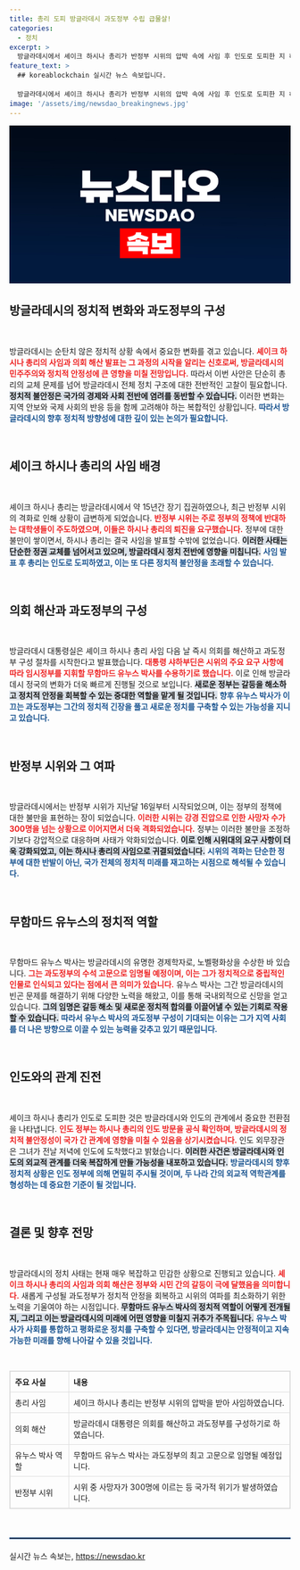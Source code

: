 ```yaml
---
title: 총리 도피 방글라데시 과도정부 수립 급물살!
categories:
  - 정치
excerpt: >
  방글라데시에서 셰이크 하시나 총리가 반정부 시위의 압박 속에 사임 후 인도로 도피한 지 하루 만에 의회 해산이 발표됐다. 과도정부는 노벨평화상 수상자 무함마드 유누스가 이끌 예정이다. 정치적 격변을 맞이한 상황, 과연 방글라데시는 어떻게 변화할까?
feature_text: >
  ## koreablockchain 실시간 뉴스 속보입니다.

  방글라데시에서 셰이크 하시나 총리가 반정부 시위의 압박 속에 사임 후 인도로 도피한 지 하루 만에 의회 해산이 발표됐다. 과도정부는 노벨평화상 수상자 무함마드 유누스가 이끌 예정이다. 정치적 격변을 맞이한 상황, 과연 방글라데시는 어떻게 변화할까?
image: '/assets/img/newsdao_breakingnews.jpg'
---
```


<p><img src="/assets/img/newsdao_breakingnews.jpg" alt="koreablockchain 속보" /></p>

<h2 data-ke-size="size26">방글라데시의 정치적 변화와 과도정부의 구성</h2>

<p data-ke-size="size16">&nbsp;</p>

<p>방글라데시는 순탄치 않은 정치적 상황 속에서 중요한 변화를 겪고 있습니다. <b><span style="color: #ee2323;">셰이크 하시나 총리의 사임과 의회 해산 발표는 그 과정의 시작을 알리는 신호로써, 방글라데시의 민주주의와 정치적 안정성에 큰 영향을 미칠 전망입니다.</span></b> 따라서 이번 사안은 단순히 총리의 교체 문제를 넘어 방글라데시 전체 정치 구조에 대한 전반적인 고찰이 필요합니다. <b><span style="background-color: #21538527;">정치적 불안정은 국가의 경제와 사회 전반에 염려를 동반할 수 있습니다.</span></b> 이러한 변화는 지역 안보와 국제 사회의 반응 등을 함께 고려해야 하는 복합적인 상황입니다. <b><span style="color: #1a5490;">따라서 방글라데시의 향후 정치적 방향성에 대한 깊이 있는 논의가 필요합니다.</span></b></p>

<p data-ke-size="size16">&nbsp;</p>

<h2 data-ke-size="size26">셰이크 하시나 총리의 사임 배경</h2>

<p data-ke-size="size16">&nbsp;</p>

<p>셰이크 하시나 총리는 방글라데시에서 약 15년간 장기 집권하였으나, 최근 반정부 시위의 격화로 인해 상황이 급변하게 되었습니다. <b><span style="color: #ee2323;">반정부 시위는 주로 정부의 정책에 반대하는 대학생들이 주도하였으며, 이들은 하시나 총리의 퇴진을 요구했습니다.</span></b> 정부에 대한 불만이 쌓이면서, 하시나 총리는 결국 사임을 발표할 수밖에 없었습니다. <b><span style="background-color: #21538527;">이러한 사태는 단순한 정권 교체를 넘어서고 있으며, 방글라데시 정치 전반에 영향을 미칩니다.</span></b> <b><span style="color: #1a5490;">사임 발표 후 총리는 인도로 도피하였고, 이는 또 다른 정치적 불안정을 초래할 수 있습니다.</span></b></p>

<p data-ke-size="size16">&nbsp;</p>

<h2 data-ke-size="size26">의회 해산과 과도정부의 구성</h2>

<p data-ke-size="size16">&nbsp;</p>

<p>방글라데시 대통령실은 셰이크 하시나 총리 사임 다음 날 즉시 의회를 해산하고 과도정부 구성 절차를 시작한다고 발표했습니다. <b><span style="color: #ee2323;">대통령 샤하부딘은 시위의 주요 요구 사항에 따라 임시정부를 지휘할 무함마드 유누스 박사를 수용하기로 했습니다.</span></b> 이로 인해 방글라데시 정국의 변화가 더욱 빠르게 진행될 것으로 보입니다. <b><span style="background-color: #21538527;">새로운 정부는 갈등을 해소하고 정치적 안정을 회복할 수 있는 중대한 역할을 맡게 될 것입니다.</span></b> <b><span style="color: #1a5490;">향후 유누스 박사가 이끄는 과도정부는 그간의 정치적 긴장을 풀고 새로운 정치를 구축할 수 있는 가능성을 지니고 있습니다.</span></b></p>

<p data-ke-size="size16">&nbsp;</p>

<h2 data-ke-size="size26">반정부 시위와 그 여파</h2>

<p data-ke-size="size16">&nbsp;</p>

<p>방글라데시에서는 반정부 시위가 지난달 16일부터 시작되었으며, 이는 정부의 정책에 대한 불만을 표현하는 장이 되었습니다. <b><span style="color: #ee2323;">이러한 시위는 강경 진압으로 인한 사망자 수가 300명을 넘는 상황으로 이어지면서 더욱 격화되었습니다.</span></b> 정부는 이러한 불만을 조정하기보다 강압적으로 대응하며 사태가 악화되었습니다. <b><span style="background-color: #21538527;">이로 인해 시위대의 요구 사항이 더욱 강화되었고, 이는 하시나 총리의 사임으로 귀결되었습니다.</span></b> <b><span style="color: #1a5490;">시위의 격화는 단순한 정부에 대한 반발이 아닌, 국가 전체의 정치적 미래를 재고하는 시점으로 해석될 수 있습니다.</span></b></p>

<p data-ke-size="size16">&nbsp;</p>

<h2 data-ke-size="size26">무함마드 유누스의 정치적 역할</h2>

<p data-ke-size="size16">&nbsp;</p>

<p>무함마드 유누스 박사는 방글라데시의 유명한 경제학자로, 노벨평화상을 수상한 바 있습니다. <b><span style="color: #ee2323;">그는 과도정부의 수석 고문으로 임명될 예정이며, 이는 그가 정치적으로 중립적인 인물로 인식되고 있다는 점에서 큰 의미가 있습니다.</span></b> 유누스 박사는 그간 방글라데시의 빈곤 문제를 해결하기 위해 다양한 노력을 해왔고, 이를 통해 국내외적으로 신망을 얻고 있습니다. <b><span style="background-color: #21538527;">그의 임명은 갈등 해소 및 새로운 정치적 합의를 이끌어낼 수 있는 기회로 작용할 수 있습니다.</span></b> <b><span style="color: #1a5490;">따라서 유누스 박사의 과도정부 구성이 기대되는 이유는 그가 지역 사회를 더 나은 방향으로 이끌 수 있는 능력을 갖추고 있기 때문입니다.</span></b></p>

<p data-ke-size="size16">&nbsp;</p>

<h2 data-ke-size="size26">인도와의 관계 진전</h2>

<p data-ke-size="size16">&nbsp;</p>

<p>셰이크 하시나 총리가 인도로 도피한 것은 방글라데시와 인도의 관계에서 중요한 전환점을 나타냅니다. <b><span style="color: #ee2323;">인도 정부는 하시나 총리의 인도 방문을 공식 확인하며, 방글라데시의 정치적 불안정성이 국가 간 관계에 영향을 미칠 수 있음을 상기시켰습니다.</span></b> 인도 외무장관은 그녀가 전날 저녁에 인도에 도착했다고 밝혔습니다. <b><span style="background-color: #21538527;">이러한 사건은 방글라데시와 인도의 외교적 관계를 더욱 복잡하게 만들 가능성을 내포하고 있습니다.</span></b> <b><span style="color: #1a5490;">방글라데시의 향후 정치적 상황은 인도 정부에 의해 면밀히 주시될 것이며, 두 나라 간의 외교적 역학관계를 형성하는 데 중요한 기준이 될 것입니다.</span></b></p>

<p data-ke-size="size16">&nbsp;</p>

<h2 data-ke-size="size26">결론 및 향후 전망</h2>

<p data-ke-size="size16">&nbsp;</p>

<p>방글라데시의 정치 사태는 현재 매우 복잡하고 민감한 상황으로 진행되고 있습니다. <b><span style="color: #ee2323;">셰이크 하시나 총리의 사임과 의회 해산은 정부와 시민 간의 갈등이 극에 달했음을 의미합니다.</span></b> 새롭게 구성될 과도정부가 정치적 안정을 회복하고 시위의 여파를 최소화하기 위한 노력을 기울여야 하는 시점입니다. <b><span style="background-color: #21538527;">무함마드 유누스 박사의 정치적 역할이 어떻게 전개될지, 그리고 이는 방글라데시의 미래에 어떤 영향을 미칠지 귀추가 주목됩니다.</span></b> <b><span style="color: #1a5490;">유누스 박사가 사회를 통합하고 평화로운 정치를 구축할 수 있다면, 방글라데시는 안정적이고 지속 가능한 미래를 향해 나아갈 수 있을 것입니다.</span></b></p>

<p data-ke-size="size16">&nbsp;</p>

<table style="width: 100%; border: 1px solid #ddd; border-collapse: collapse;">
    <tr>
        <th style="border: 1px solid #ddd; padding: 8px; text-align: left;">주요 사실</th>
        <th style="border: 1px solid #ddd; padding: 8px; text-align: left;">내용</th>
    </tr>
    <tr>
        <td style="border: 1px solid #ddd; padding: 8px;">총리 사임</td>
        <td style="border: 1px solid #ddd; padding: 8px;">셰이크 하시나 총리는 반정부 시위의 압박을 받아 사임하였습니다.</td>
    </tr>
    <tr>
        <td style="border: 1px solid #ddd; padding: 8px;">의회 해산</td>
        <td style="border: 1px solid #ddd; padding: 8px;">방글라데시 대통령은 의회를 해산하고 과도정부를 구성하기로 하였습니다.</td>
    </tr>
    <tr>
        <td style="border: 1px solid #ddd; padding: 8px;">유누스 박사 역할</td>
        <td style="border: 1px solid #ddd; padding: 8px;">무함마드 유누스 박사는 과도정부의 최고 고문으로 임명될 예정입니다.</td>
    </tr>
    <tr>
        <td style="border: 1px solid #ddd; padding: 8px;">반정부 시위</td>
        <td style="border: 1px solid #ddd; padding: 8px;">시위 중 사망자가 300명에 이르는 등 국가적 위기가 발생하였습니다.</td>
    </tr>
</table>

<p data-ke-size="size16">&nbsp;</p> 

<hr style="border: 1px solid #1a5490; margin: 20px 0;"/>
실시간 뉴스 속보는, <a href="https://newsdao.kr" rel="dofollow">https://newsdao.kr</a>


